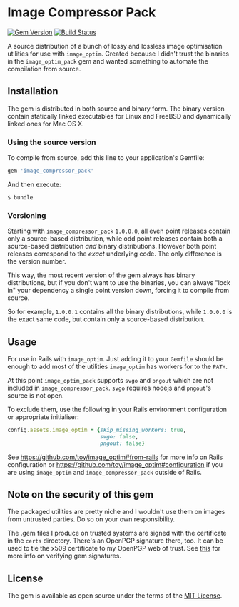 # Image Compressor Pack
[![Gem Version](https://badge.fury.io/rb/image_compressor_pack.svg)](https://badge.fury.io/rb/image_compressor_pack)
[![Build Status](https://travis-ci.org/ignisf/image_compressor_pack.svg?branch=master)](https://travis-ci.org/ignisf/image_compressor_pack)

A source distribution of a bunch of lossy and lossless image optimisation
utilities for use with `image_optim`. Created because I didn't trust the
binaries in the `image_optim_pack` gem and wanted something to automate the
compilation from source.

## Installation

The gem is distributed in both source and binary form. The binary version
contain statically linked executables for Linux and FreeBSD and dynamically
linked ones for Mac OS X.

### Using the source version

To compile from source, add this line to your application's Gemfile:

```ruby
gem 'image_compressor_pack'
```

And then execute:

    $ bundle

### Versioning

Starting with `image_compressor_pack` `1.0.0.0`, all even point releases contain
only a source-based distribution, while odd point releases contain both a
source-based distribution *and* binary distributions. However both point
releases correspond to the *exact* underlying code. The only difference is the
version number.

This way, the most recent version of the gem always has binary distributions,
but if you don't want to use the binaries, you can always "lock in" your
dependency a single point version down, forcing it to compile from source.

So for example, `1.0.0.1` contains all the binary distributions, while `1.0.0.0`
is the exact same code, but contain only a source-based distribution.

## Usage

For use in Rails with `image_optim`. Just adding it to your `Gemfile` should be
enough to add most of the utilities `image_optim` has workers for to the `PATH`.

At this point `image_optim_pack` supports `svgo` and `pngout` which are not
included in `image_compressor_pack`. `svgo` requires nodejs and `pngout`'s
source is not open.

To exclude them, use the following in your Rails environment configuration or
appropriate initialiser:

```ruby
config.assets.image_optim = {skip_missing_workers: true,
                             svgo: false,
                             pngout: false}
```

See https://github.com/toy/image_optim#from-rails for more info on Rails
configuration or https://github.com/toy/image_optim#configuration if you are
using `image_optim` and `image_compressor_pack` outside of Rails.

## Note on the security of this gem

The packaged utilities are pretty niche and I wouldn't use them on images from
untrusted parties. Do so on your own responsibility.

The .gem files I produce on trusted systems are signed with the certificate in
the `certs` directory. There's an OpenPGP signature there, too. It can be used
to tie the x509 certificate to my OpenPGP web of trust. See
[this](http://guides.rubygems.org/security/) for more info on verifying gem
signatures.

## License

The gem is available as open source under the terms of the
[MIT License](http://opensource.org/licenses/MIT).
